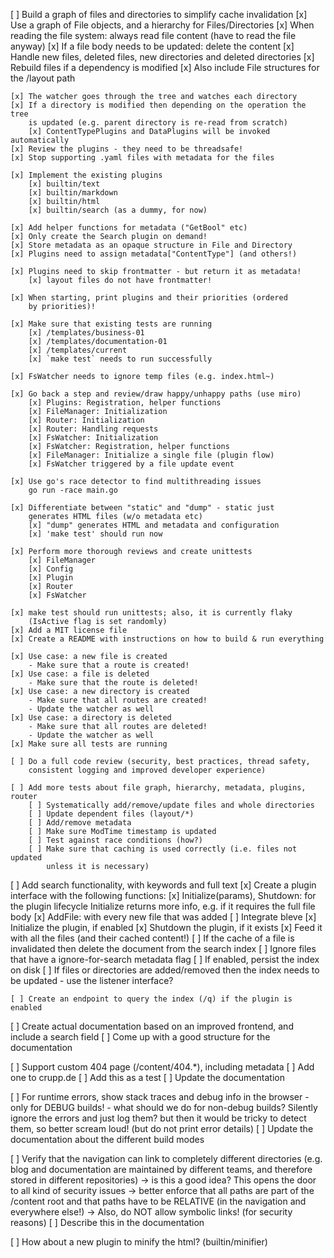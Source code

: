 [ ] Build a graph of files and directories to simplify cache invalidation
    [x] Use a graph of File objects, and a hierarchy for Files/Directories
    [x] When reading the file system: always read file content (have to
        read the file anyway)
    [x] If a file body needs to be updated: delete the content
    [x] Handle new files, deleted files, new directories and deleted directories
    [x] Rebuild files if a dependency is modified
    [x] Also include File structures for the /layout path

    [x] The watcher goes through the tree and watches each directory
    [x] If a directory is modified then depending on the operation the tree
        is updated (e.g. parent directory is re-read from scratch)
        [x] ContentTypePlugins and DataPlugins will be invoked automatically
    [x] Review the plugins - they need to be threadsafe!
    [x] Stop supporting .yaml files with metadata for the files

    [x] Implement the existing plugins
        [x] builtin/text
        [x] builtin/markdown
        [x] builtin/html
        [x] builtin/search (as a dummy, for now)

    [x] Add helper functions for metadata ("GetBool" etc)
    [x] Only create the Search plugin on demand!
    [x] Store metadata as an opaque structure in File and Directory
    [x] Plugins need to assign metadata["ContentType"] (and others!)

    [x] Plugins need to skip frontmatter - but return it as metadata!
        [x] layout files do not have frontmatter!

    [x] When starting, print plugins and their priorities (ordered
        by priorities)!

    [x] Make sure that existing tests are running
        [x] /templates/business-01
        [x] /templates/documentation-01
        [x] /templates/current
        [x] `make test` needs to run successfully

    [x] FsWatcher needs to ignore temp files (e.g. index.html~)

    [x] Go back a step and review/draw happy/unhappy paths (use miro)
        [x] Plugins: Registration, helper functions
        [x] FileManager: Initialization
        [x] Router: Initialization
        [x] Router: Handling requests
        [x] FsWatcher: Initialization
        [x] FsWatcher: Registration, helper functions
        [x] FileManager: Initialize a single file (plugin flow)
        [x] FsWatcher triggered by a file update event

    [x] Use go's race detector to find multithreading issues
        go run -race main.go

    [x] Differentiate between "static" and "dump" - static just
        generates HTML files (w/o metadata etc)
        [x] "dump" generates HTML and metadata and configuration
        [x] 'make test' should run now

    [x] Perform more thorough reviews and create unittests
        [x] FileManager
        [x] Config
        [x] Plugin
        [x] Router
        [x] FsWatcher

    [x] make test should run unittests; also, it is currently flaky
        (IsActive flag is set randomly)
    [x] Add a MIT license file
    [x] Create a README with instructions on how to build & run everything

    [x] Use case: a new file is created
        - Make sure that a route is created!
    [x] Use case: a file is deleted
        - Make sure that the route is deleted!
    [x] Use case: a new directory is created
        - Make sure that all routes are created!
        - Update the watcher as well
    [x] Use case: a directory is deleted
        - Make sure that all routes are deleted!
        - Update the watcher as well
    [x] Make sure all tests are running

    [ ] Do a full code review (security, best practices, thread safety,
        consistent logging and improved developer experience)

    [ ] Add more tests about file graph, hierarchy, metadata, plugins, router
        [ ] Systematically add/remove/update files and whole directories
        [ ] Update dependent files (layout/*)
        [ ] Add/remove metadata
        [ ] Make sure ModTime timestamp is updated
        [ ] Test against race conditions (how?)
        [ ] Make sure that caching is used correctly (i.e. files not updated
            unless it is necessary)

[ ] Add search functionality, with keywords and full text
    [x] Create a plugin interface with the following functions:
        [x] Initialize(params), Shutdown: for the plugin lifecycle
            Initialize returns more info, e.g. if it requires the full
            file body
        [x] AddFile: with every new file that was added
    [ ] Integrate bleve
        [x] Initialize the plugin, if enabled
        [x] Shutdown the plugin, if it exists
        [x] Feed it with all the files (and their cached content!)
        [ ] If the cache of a file is invalidated then delete the document
            from the search index
        [ ] Ignore files that have a ignore-for-search metadata flag
        [ ] If enabled, persist the index on disk
        [ ] If files or directories are added/removed then the index needs to
            be updated - use the listener interface?

    [ ] Create an endpoint to query the index (/q) if the plugin is enabled

[ ] Create actual documentation based on an improved frontend, and include
    a search field
    [ ] Come up with a good structure for the documentation

[ ] Support custom 404 page (/content/404.\*), including metadata
    [ ] Add one to crupp.de
    [ ] Add this as a test
    [ ] Update the documentation

[ ] For runtime errors, show stack traces and debug info in the browser
    - only for DEBUG builds!
    - what should we do for non-debug builds? Silently ignore the errors
        and just log them? but then it would be tricky to detect them, so
        better scream loud! (but do not print error details)
    [ ] Update the documentation about the different build modes

[ ] Verify that the navigation can link to completely different directories
    (e.g. blog and documentation are maintained by different teams, and
    therefore stored in different repositories)
    -> is this a good idea? This opens the door to all kind of security
        issues
    -> better enforce that all paths are part of the /content root
        and that paths have to be RELATIVE (in the navigation and
        everywhere else!)
    -> Also, do NOT allow symbolic links! (for security reasons)
    [ ] Describe this in the documentation

[ ] How about a new plugin to minify the html? (builtin/minifier)

